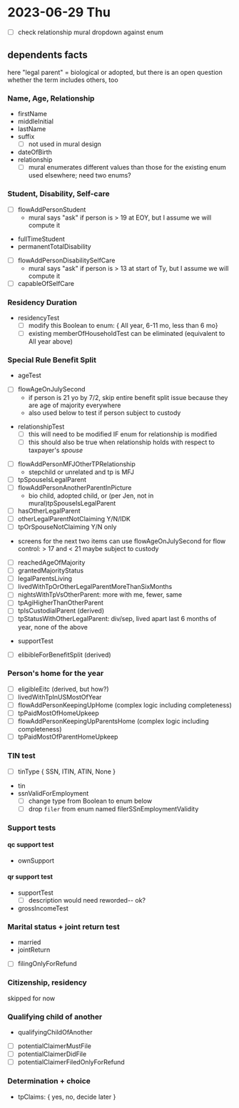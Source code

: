 # 2023-06-29 Thu

- [ ] check relationship mural dropdown against enum


## dependents facts

here "legal parent" = biological or adopted, but there is an open question whether the term includes others, too

### Name, Age, Relationship

- firstName
- middleInitial
- lastName
- suffix
    - [ ] not used in mural design
- dateOfBirth
- relationship
    - [ ] mural enumerates different values than those for the existing enum used elsewhere; need two enums? 

### Student, Disability, Self-care

- [ ] flowAddPersonStudent
    - mural says "ask" if person is > 19 at EOY, but I assume we will compute it
- fullTimeStudent
- permanentTotalDisability
- [ ] flowAddPersonDisabilitySelfCare
    - mural says "ask" if person is > 13 at start of Ty, but I assume we will compute it
- [ ] capableOfSelfCare

### Residency Duration

- residencyTest
    - [ ] modify this Boolean to enum: { All year, 6-11 mo, less than 6 mo}
    - [ ] existing memberOfHouseholdTest can be eliminated (equivalent to All year above)

### Special Rule Benefit Split

- ageTest
- [ ] flowAgeOnJulySecond
    - if person is 21 yo by 7/2, skip entire benefit split issue because they are age of majority everywhere
    - also used below to test if person subject to custody
- relationshipTest
    - [ ] this will need to be modified IF enum for relationship is modified
    - [ ] this should also be true when relationship holds with respect to taxpayer's *spouse*
- [ ] flowAddPersonMFJOtherTPRelationship
    - stepchild or unrelated and tp is MFJ
- [ ] tpSpouseIsLegalParent
- [ ] flowAddPersonAnotherParentInPicture
    - bio child, adopted child, or (per Jen, not in mural)tpSpouseIsLegalParent
- [ ] hasOtherLegalParent
- [ ] otherLegalParentNotClaiming Y/N/IDK
- [ ] tpOrSpouseNotClaiming Y/N only
- screens for the next two items can use flowAgeOnJulySecond for flow control: > 17 and < 21 maybe subject to custody
- [ ] reachedAgeOfMajority
- [ ] grantedMajorityStatus
- [ ] legalParentsLiving
- [ ] livedWithTpOrOtherLegalParentMoreThanSixMonths
- [ ] nightsWithTpVsOtherParent: more with me, fewer, same
- [ ] tpAgiHigherThanOtherParent
- [ ] tpIsCustodialParent (derived)
- [ ] tpStatusWithOtherLegalParent: div/sep, lived apart last 6 months of year, none of the above
- supportTest 
- [ ] elibibleForBenefitSplit (derived)

### Person's home for the year

- [ ] eligibleEitc (derived, but how?)
- [ ] livedWithTpInUSMostOfYear
- [ ] flowAddPersonKeepingUpHome (complex logic including completeness)
- [ ] tpPaidMostOfHomeUpkeep
- [ ] flowAddPersonKeepingUpParentsHome (complex logic including completeness)
- [ ] tpPaidMostOfParentHomeUpkeep

### TIN test

- [ ] tinType { SSN, ITIN, ATIN, None }
- tin
- ssnValidForEmployment
    - [ ] change type from Boolean to enum below
    - [ ] drop `filer` from enum named filerSSnEmploymentValidity

### Support tests

#### qc support test

- ownSupport

#### qr support test

- supportTest 
    - [ ] description would need reworded-- ok?
- grossIncomeTest

### Marital status + joint return test

- married
- jointReturn
- [ ] filingOnlyForRefund

### Citizenship, residency

skipped for now

### Qualifying child of another

- qualifyingChildOfAnother
- [ ] potentialClaimerMustFile
- [ ] potentialClaimerDidFile
- [ ] potentialClaimerFiledOnlyForRefund

### Determination + choice

- tpClaims: { yes, no, decide later }